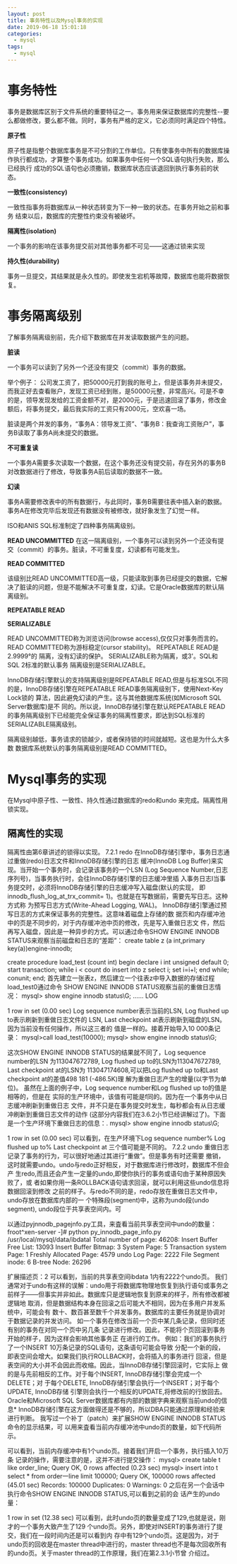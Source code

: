 ```yaml
---
layout: post
title: 事务特性以及Mysql事务的实现
date: 2019-06-18 15:01:18
categories: 
  - mysql
tags:
  - mysql
---
```



# 事务特性

事务是数据库区别于文件系统的重要特征之一。事务用来保证数据库的完整性--要么都做修改，要么都不做。同时，事务有严格的定义，它必须同时满足四个特性。

**原子性**

原子性是指整个数据库事务是不可分割的工作单位。只有使事务中所有的数据库操作执行都成功，才算整个事务成功。如果事务中任何一个SQL语句执行失败，那么已经执行 成功的SQL语句也必须撒销，数据库状态应该退回到执行事务前的状态。 

**一致性(consistency)** 

一致性指事务将数据库从一种状态转变为下一种一致的状态。在事务开始之前和事务 结束以后，数据库的完整性约束没有被破坏。
 
**隔离性(isolation)** 

一个事务的影响在该事务提交前对其他事务都不可见——这通过锁来实现

**持久性(durability)** 

事务一旦提交，其结果就是永久性的。即使发生宕机等故障，数据库也能将数据恢复。 

# 事务隔离级别

了解事务隔离级别前，先介绍下数据库在并发读取数据产生的问题。

**脏读**

一个事务可以读到了另外一个还没有提交（commit）事务的数据。

举个例子：
       公司发工资了，把50000元打到我的账号上，但是该事务并未提交，而我正好去查看账户，发现工资已经到账，是50000元整，非常高兴。可是不幸的是，领导发现发给的工资金额不对，是2000元，于是迅速回滚了事务，修改金额后，将事务提交，最后我实际的工资只有2000元，空欢喜一场。

脏读是两个并发的事务，“事务A：领导发工资”、“事务B：我查询工资账户”，事务B读取了事务A尚未提交的数据。

**不可重复读**

一个事务A需要多次读取一个数据，在这个事务还没有提交前，存在另外的事务B对改数据进行了修改，导致事务A前后读取的数据不一致。

**幻读**

事务A需要修改表中的所有数据行，与此同时，事务B需要往表中插入新的数据。事务A在修改完毕后发现还有数据没有被修改，就好象发生了幻觉一样。


ISO和ANIS SQL标准制定了四种事务隔离级别。

**READ UNCOMMITTED** 
在这一隔离级别，一个事务可以读到另外一个还没有提交（commit）的事务。脏读，不可重复度，幻读都有可能发生。


**READ COMMITTED** 

该级别比READ UNCOMMITTED高一级，只能读取到事务已经提交的数据，它解决了脏读的问题，但是不能解决不可重复度，幻读。它是Oracle数据库的默认隔离级别。

**REPEATABLE READ** 



**SERIALIZABLE**

READ UNCOMMITTED称为浏览访问(browse access),仅仅只对事务而言的。 
READ COMMITTED称为游标稳定(cursor stability)。
REPEATABLE READ是2.9999°的 隔离，没有幻读的保护。
SERIALIZABLE称为隔离，或3'。SQL和SQL 2标准的默认事务 隔离级别是SERIALIZABLE。 

InnoDB存储引擎默认的支持隔离级别是REPEATABLE READ,但是与标准SQL不同 的是，InnoDB存储引擎在REPEATABLE READ事务隔离级别下，使用Next-Key Lock锁的 算法，因此避免幻读的产生。这与其他数据库系统(如Microsoft SQL Server数据库)是不 同的。所以说，InnoDB存储引擎在默认REPEATABLE READ的事务隔离级别下已经能完全保证事务的隔离性要求，即达到SQL标准的SERIALIZABLE隔离级别。 

隔离级别越低，事务请求的锁越少，或者保持锁的时间就越短。这也是为什么大多数 数据库系统默认的事务隔离级别是READ COMMITTED。

# Mysql事务的实现

在Mysql中原子性、一致性、持久性通过数据库的redo和undo 来完成。隔离性用锁实现。

## 隔离性的实现




隔离性由第6章讲述的锁得以实现。
7.2.1    redo 
在InnoDB存储引擎中，事务日志通过重做(redo)日志文件和InnoDB存储引擎的日志 缓冲(InnoDB Log Buffer)来实现。当开始一个事务时，会记录该事务的一个LSN  (Log 
Sequence Number,日志序列号)，当事务执行时，会往InnoDB存储引擎的日志缓冲里插 
入事务日志I当事务提交时，必须将InnoDB存储引擎的日志缓冲写入磁盘(默认的实现， 即innodb_flush_log_at_trx_commit= 1)。也就是在写数据前，需要先写日志。这种方式称 为预写日志方式(Write-Ahead Logging, WAL)。 
InnoDB存储引擎通过预写日志的方式来保证事务的完整性。这意味着磁盘上存储的数 
据页和内存缓冲池中的页是不同步的，对于内存缓冲池中页的修改，先是写入重做日志文 
件，然后再写入磁盘，因此是一种异步的方式。可以通过命令SHOW ENGINE INNODB STATUS来观察当前磁盘和日志的“差距”： 
create table z (a int,primary key(a))engine-innodb;

create procedure load_test (count int) 
begin 
declare i int unsigned default 0; 
start transaction; 
while i < count do 
insert into z select i; 
set i=i+l; 
end while; 
conunit; 
end; 
首先建立一张表z，然后建立一个往表z中导入数据的存储过程load_test0通过命令 SHOW ENGINE INNODB STATUS观察当前的重做日志情况： 
mysql> show engine innodb status\G;
......
LOG

1 row in set (0.00 sec) 
Log sequence number表示当前的LSN, Log flushed up to表示刷新到重做日志文件的 LSN, Last checkpoint at表示刷新到磁盘的LSN。因为当前没有任何操作，所以这三者的 值是一样的。接着开始导入10 000条记录： 
mysql>call load_test(10000); 
mysql> show engine innodb status\G;

这次SHOW ENGINE INNODB STATUS的结果就不同了，Log sequence number的LSN 
为113047672789, Log flushed up to的LSN为113047672789, Last checkpoint at的LSN为 113047174608,可以把Log flushed up to和Last checkpoint at的差值498 181 (-486.5K)理 解为重做日志产生的增量(以字节为单位)。 
虽然在上面的例子中，Log sequence number和Log flushed up to的值是相等的，但是在 
实际的生产环境中，该值有可能是f同的。因为在一个事务中从日志缓冲刷新到重做日志 
文件，并不只是在事务提交时发生，每秒都会有从日志缓冲刷新到重做日志文件的动作 
(这部分内容我们在3.6.2小节已经讲解过了)。下面是一个生产环境下重做日志的信息：. mysql> show engine innodb status\G;

1 row in set (0.00 sec) 
可以看到，在生产环境下Log sequence number%        Log flushed up to%         Last checkpoint at 三个值可能是不同的。 
7.2.2   undo 
重做日志记录了事务的行为，可以很好地通过其进行“重做”。但是事务有时还需要 
撤销，这时就需要undo。undo与redo正好相反，对于数据库进行修改时，数据库不但会产 
生redo,而且还会产生一定量的undo,即使你执行的事务或语句由于某种原因失败了，或 
者如果你用一条ROLLBACK语句请求回滚，就可以利用这些undo信息将数据回滚到修改 
之前的样子。与redo不同的是，redo存放在重做日志文件中，undo存放在数据库内部的一 个特殊段(segment)中，这称为undo段(undo segment), undo段位于共享表空间内。可

以通过pyjnnodb_pagejnfo.py工具，来査看当前共享表空间中undo的数量： 
froot^xen-server -]# python py_innodb_page_info.py /usr/local/mysql/data/ibdatal Total number of page: 46208: 
Insert Buffer Free List: 13093 
Insert Buffer Bitmap: 3 
System Page: 5 
Transaction system Page: 1 
Freshly Allocated Page: 4579 
undo Log Page: 2222 
File Segment inode: 6 
B-tree Node: 26296

扩展描述页：2 
可以看到，当前的共享表空间ibdata 1内有2222个undo页。 
我们通常对于undo有这样的误解：undo用于将数据库物理地恢复到执行语句或事务之 
前样子——但事实并非如此。数据库只是逻辑地恢复到原来的样子，所有修改都被逻辑地 
取消，但是数据结构本身在回滚之后可能大不相同，因为在多用户并发系统中，可能会有 
数十、数百甚至数千个并发事务。数据库的主要任务就是协调对于数据记录的并发访问。 
如一个事务在修改当前一个页中某几条记录，但同时还有别的事务在对同一个页中另几条 
记录进行修改。因此，不能将个页回滚到事务开始的样子，因为这样会影响其他事务正 在进行的工作。 
例如：我们的事务执行了一个INSERT  10万条记录的SQL语句，这条语句可能会导致 
分配一个新的段，即表空间会增大。如果我们执行ROLLBACK时，会将插入的事务进行 
回滚，但是表空间的大小并不会因此而收缩。因此，当InnoDB存储引擎回滚时，它实际上 
做的是与先前相反的工作。对于每个INSERT, InnoDB存储引擎会完成一个DELETE；对 
于每个DELETE,  InnoDB存储引擎会执行一个INSERT；对于每个UPDATE,  InnoDB存储 引擎则会执行一个相反的UPDATE,将修改前的行放回去。 
Oracle和Microsoft SQL Server数据库都有内部的数据字典来观察当前undo的信息* 
InnoDB存储引擎在这方面做得还是不够的，所以DBA只能通过原理和经验来进行判断。 我写过一个补丁（patch）来扩展SHOW ENGINE INNODB STATUS命令的显示结果，可 以用来査看当前内存缓冲池中undo页的数量，如下代码所示。

可以看到，当前内存缓冲中有1个undo页。接着我们开启一个事务，执行插入10万条 记录的操作，需要注意的是，这并不进行提交操作： 
mysql> create table t like order_line; 
Query OK, 0 rows affected (0.23 sec) 
mysql> insert into t select *  from order一line limit 100000; 
Query OK, 100000 rows affected (45.01 sec) 
Records: 100000  Duplicates:   0  Warnings:   0 
之后在另一个会话中执行命令SHOW ENGINE INNODB STATUS,可以看到之前的会 话产生的undo量：

1 row in set (12.38 sec) 
可以看到，此时undo页的数量变成了129,也就是说，刚才的一个事务大致产生了129 
个undo页。另外，即使对INSERT的事务进行了提交，我们在一段时间内还是可以看到内 
存中有129个undo页。这是因为，对于undo页的回收是在master thread中进行的，master 
thread也不是每次回收所有的undo页。关于master thread的工作原理，我们在第2.3.1小节曾 介绍过。
